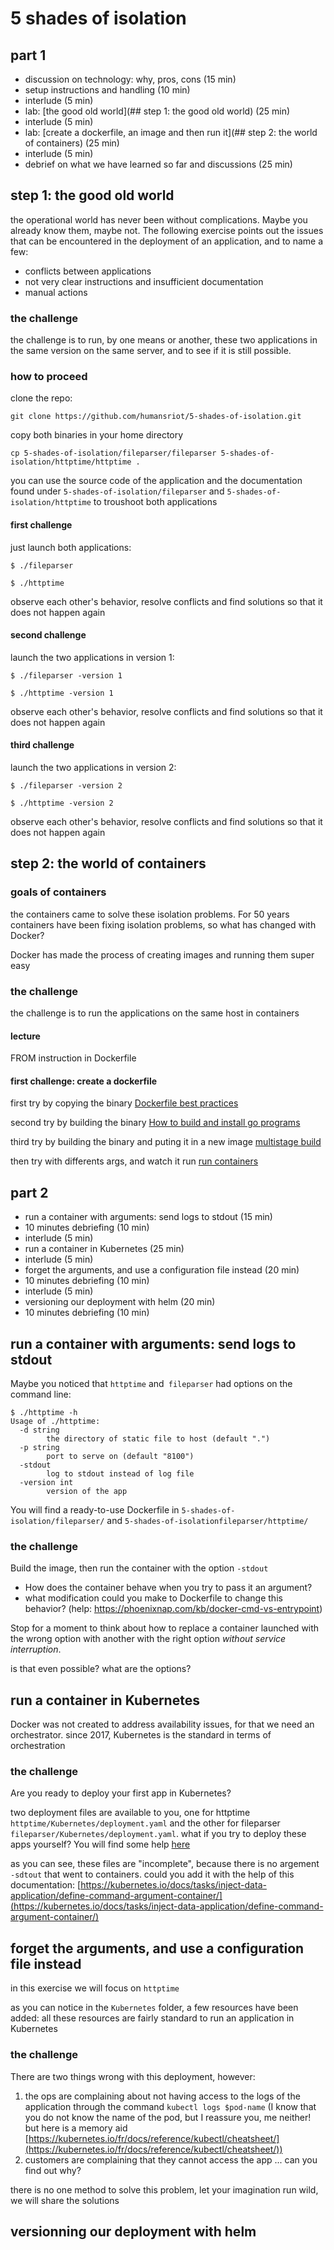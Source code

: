 # 5 shades of isolation

## part 1

- discussion on technology: why, pros, cons (15 min)
- setup instructions and handling (10 min)
- interlude (5 min)
- lab: [the good old world](## step 1: the good old world) (25 min)
- interlude (5 min)
- lab: [create a dockerfile, an image and then run it](## step 2: the world of containers) (25 min)
- interlude (5 min)
- debrief on what we have learned so far and discussions (25 min)

## step 1: the good old world

the operational world has never been without complications. Maybe you already know them, maybe not. The following exercise points out the issues that can be encountered in the deployment of an application, and to name a few:

- conflicts between applications
- not very clear instructions and insufficient documentation
- manual actions

### the challenge

the challenge is to run, by one means or another, these two applications in the same version on the same server, and to see if it is still possible.

### how to proceed

clone the repo:

`git clone https://github.com/humansriot/5-shades-of-isolation.git`

copy both binaries in your home directory

`cp 5-shades-of-isolation/fileparser/fileparser 5-shades-of-isolation/httptime/httptime .`

you can use the source code of the application and the documentation found under `5-shades-of-isolation/fileparser` and `5-shades-of-isolation/httptime` to troushoot both applications

#### first challenge

just launch both applications:

`$ ./fileparser`

`$ ./httptime`

observe each other's behavior, resolve conflicts and find solutions so that it does not happen again

#### second challenge

launch the two applications in version 1:

`$ ./fileparser -version 1`

`$ ./httptime -version 1`

observe each other's behavior, resolve conflicts and find solutions so that it does not happen again

#### third challenge

launch the two applications in version 2:

`$ ./fileparser -version 2`

`$ ./httptime -version 2`

observe each other's behavior, resolve conflicts and find solutions so that it does not happen again

## step 2: the world of containers

### goals of containers

the containers came to solve these isolation problems. For 50 years containers have been fixing isolation problems, so what has changed with Docker?

Docker has made the process of creating images and running them super easy

### the challenge

the challenge is to run the applications on the same host in containers

#### lecture

FROM instruction in Dockerfile

#### first challenge: create a dockerfile

first try by copying the binary [Dockerfile best practices](https://docs.docker.com/develop/develop-images/dockerfile_best-practices/)

second try by building the binary [How to build and install go programs](https://www.digitalocean.com/community/tutorials/how-to-build-and-install-go-programs)

third try by building the binary and puting it in a new image [multistage build](https://docs.docker.com/develop/develop-images/multistage-build/)

then try with differents args, and watch it run [run containers](https://docs.docker.com/get-started/nodejs/run-containers/)

## part 2

- run a container with arguments: send logs to stdout (15 min)
- 10 minutes debriefing (10 min)
- interlude (5 min)
- run a container in Kubernetes (25 min)
- interlude (5 min)
- forget the arguments, and use a configuration file instead (20 min)
- 10 minutes debriefing (10 min)
- interlude (5 min)
- versioning our deployment with helm (20 min)
- 10 minutes debriefing (10 min)

## run a container with arguments: send logs to stdout

Maybe you noticed that `httptime` and` fileparser` had options on the command line:

```
$ ./httptime -h
Usage of ./httptime:
  -d string
    	the directory of static file to host (default ".")
  -p string
    	port to serve on (default "8100")
  -stdout
    	log to stdout instead of log file
  -version int
    	version of the app
```

You will find a ready-to-use Dockerfile in `5-shades-of-isolation/fileparser/` and `5-shades-of-isolationfileparser/httptime/`

### the challenge

Build the image, then run the container with the option `-stdout`

- How does the container behave when you try to pass it an argument?
- what modification could you make to Dockerfile to change this behavior? (help: https://phoenixnap.com/kb/docker-cmd-vs-entrypoint)

Stop for a moment to think about how to replace a container launched with the wrong option with another with the right option *without service interruption*.

is that even possible? what are the options?

## run a container in Kubernetes

Docker was not created to address availability issues, for that we need an orchestrator. since 2017, Kubernetes is the standard in terms of orchestration

### the challenge

Are you ready to deploy your first app in Kubernetes?

two deployment files are available to you, one for httptime `httptime/Kubernetes/deployment.yaml` and the other for fileparser `fileparser/Kubernetes/deployment.yaml`. what if you try to deploy these apps yourself? You will find some help [here](https://kubernetes.io/docs/concepts/cluster-administration/manage-deployment/)

as you can see, these files are "incomplete", because there is no argement `-sdtout` that went to containers. could you add it with the help of this documentation: [https://kubernetes.io/docs/tasks/inject-data-application/define-command-argument-container/](https://kubernetes.io/docs/tasks/inject-data-application/define-command-argument-container/)

## forget the arguments, and use a configuration file instead

in this exercise we will focus on `httptime`

as you can notice in the `Kubernetes` folder, a few resources have been added: all these resources are fairly standard to run an application in Kubernetes

### the challenge

There are two things wrong with this deployment, however:

1. the ops are complaining about not having access to the logs of the application through the command `kubectl logs $pod-name` (I know that you do not know the name of the pod, but I reassure you, me neither! but here is a memory aid [https://kubernetes.io/fr/docs/reference/kubectl/cheatsheet/](https://kubernetes.io/fr/docs/reference/kubectl/cheatsheet/))
1. customers are complaining that they cannot access the app ... can you find out why?

there is no one method to solve this problem, let your imagination run wild, we will share the solutions

## versionning our deployment with helm